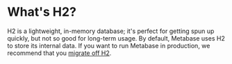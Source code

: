 # What's H2?

H2 is a lightweight, in-memory database; it's perfect for getting spun up quickly, but not so good for long-term usage. By default, Metabase uses H2 to store its internal data. If you want to run Metabase in production, we recommend that you [migrate off H2][migrate-off-h2].

[migrate-off-h2]: ../../operations-guide/migrating-from-h2.md
